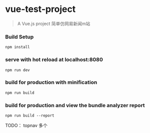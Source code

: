 # vue-test-project

> A Vue.js project 简单仿网易新闻m站

### Build Setup
``` 
npm install
```

### serve with hot reload at localhost:8080
```
npm run dev
```

### build for production with minification
```
npm run build
```

### build for production and view the bundle analyzer report
```
npm run build --report
```

TODO：
topnav 多个
